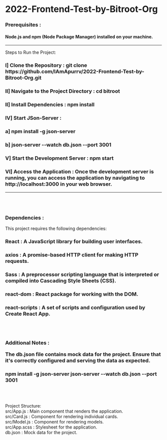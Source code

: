 # 2022-Frontend-Test-by-Bitroot-Org

<h3>Prerequisites :</h3>
<h4>
Node.js and npm (Node Package Manager) installed on your machine.
</h4>

<hr />


Steps to Run the Project:
  
  <h3>I] Clone the Repository : git clone https://github.com/IAmApurrv/2022-Frontend-Test-by-Bitroot-Org.git</h3>
  
  <h3>II] Navigate to the Project Directory : cd bitroot</h3>
  
  <h3>II] Install Dependencies : npm install</h3>

  <h3>IV] Start JSon-Server :</h3>
    <h3>a] npm install -g json-server</h3>
    <h3>b] json-server --watch db.json --port 3001</h3>
  
  <h3>V] Start the Development Server : npm start</h3>
  
  <h3>VI] Access the Application : Once the development server is running, you can access the application by navigating to http://localhost:3000 in your web browser.</h3>

<hr />

<br />
<br />

<h3>Dependencies :</h3>

This project requires the following dependencies:

  <h3>React : A JavaScript library for building user interfaces.</h3>
  
  <h3>axios : A promise-based HTTP client for making HTTP requests.</h3>
  
  <h3>Sass : A preprocessor scripting language that is interpreted or compiled into Cascading Style Sheets (CSS).</h3>
  
  <h3>react-dom : React package for working with the DOM.</h3>
  
  <h3>react-scripts : A set of scripts and configuration used by Create React App.</h3>

<br />
<br />

<h3>
Additional Notes :

The db.json file contains mock data for the project. Ensure that it's correctly configured and serving the data as expected.
</h3>

<h3>
npm install -g json-server
json-server --watch db.json --port 3001
</h3>

<br />
<br />

Project Structure:
<br />
src/App.js : Main component that renders the application.
<br />
src/Card.js : Component for rendering individual cards.
<br />
src/Model.js : Component for rendering models.
<br />
src/App.scss : Stylesheet for the application.
<br />
db.json : Mock data for the project.

